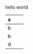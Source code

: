 hello world

| s    |      |      |
| ---- | ---- | ---- |
| b    |      |      |
| b    |      |      |
| d    |      |      |

